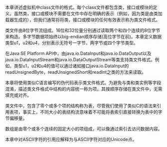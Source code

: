 本章讲述虚拟机中class文件的格式。每个class文件都包含类，接口或模块的定义。虽然类，接口或模块不需要在文件中存在明确的表示（例如，因为类是由类加载器生成的），但我们通常将将类，接口或模块的任何有效表示称为类文件格式。

类文件由8位字节流组成。16位和32位量分别通过读取两个和四个连续的8位字节来构造。多字节数据项始终以big-endian顺序存储(高位字节在前)。本章定义数据类型u1，u2和u4，分别表示无符号一字节，两字节或四个字节类型。

在Java SE Platform API中，由java.io.DataInput和java.io.DataOutput以及java.io.DataInputStream和java.io.DataOutputStream等类支持类文件格式。例如，类型u1，u2和u4的值可以通过诸如接口java.io.DataInput的readUnsignedByte，readUnsignedShort和readInt之类的方法来读取。

本章将使用类似C语言编写的伪代码表示类文件格式。为避免与类和类实例等字段混淆，描述类文件格式中结构的内容统一称为项。其按顺序存储在类文件中，无需填充或对齐。

类文件中，包含了零个或多个项的结构称为表，尽管我们使用了类似C的语法来引用表项，事实上，不同大小的表结构流意味着不可能将表索引直接转换为表中的字节偏移量。

数组是由零个或多个连续的固定大小的项组成，可以像通过索引去访问数据内容。

本章中对ASCII字符的引用应解释为与ASCII字符对应的Unicode点。